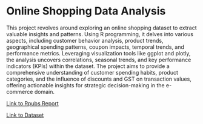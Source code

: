 # Online Shopping Data Analysis

This project revolves around exploring an online shopping dataset to extract valuable insights and patterns. Using R programming, it delves into various aspects, including customer behavior analysis, product trends, geographical spending patterns, coupon impacts, temporal trends, and performance metrics. Leveraging visualization tools like ggplot and plotly, the analysis uncovers correlations, seasonal trends, and key performance indicators (KPIs) within the dataset. The project aims to provide a comprehensive understanding of customer spending habits, product categories, and the influence of discounts and GST on transaction values, offering actionable insights for strategic decision-making in the e-commerce domain.

[Link to Rpubs Report](https://rpubs.com/Anoop-S-Hari/1127851)

[Link to Dataset](https://www.kaggle.com/datasets/jacksondivakarr/online-shopping-dataset)
